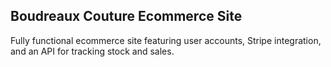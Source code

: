 ##  Boudreaux Couture Ecommerce Site

Fully functional ecommerce site featuring user accounts, Stripe integration, and an API for tracking stock and sales.